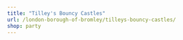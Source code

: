 ```yaml
---
title: "Tilley's Bouncy Castles"
url: /london-borough-of-bromley/tilleys-bouncy-castles/
shop: party
---
```

